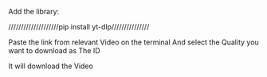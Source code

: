 Add the library: 


////////////////////pip install yt-dlp///////////////

Paste the link from relevant Video on the terminal
And select the Quality you want to download as The ID 

It will download the Video
